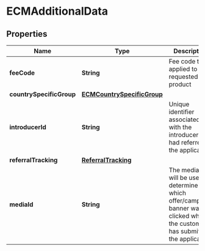 # ECMAdditionalData

## Properties
Name | Type | Description | Notes
------------ | ------------- | ------------- | -------------
**feeCode** | **String** | Fee code that applied to the requested product |  [optional]
**countrySpecificGroup** | [**ECMCountrySpecificGroup**](ECMCountrySpecificGroup.md) |  |  [optional]
**introducerId** | **String** | Unique identifier associated with the introducer who had referred the applicant. |  [optional]
**referralTracking** | [**ReferralTracking**](ReferralTracking.md) |  |  [optional]
**mediaId** | **String** | The media ID will be used to determine which offer/campaign banner was clicked when the customer has submitted the application |  [optional]
